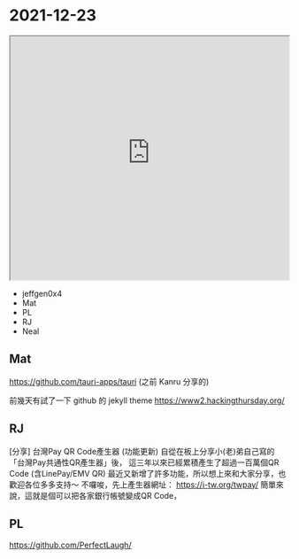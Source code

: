 # 2021-12-23

<iframe src="https://photos.hackingthursday.org/2021/2021-12-23" width="100%" height="440px"></iframe>

- jeffgen0x4
- Mat
- PL
- RJ
- Neal

## Mat

https://github.com/tauri-apps/tauri (之前 Kanru 分享的)

前幾天有試了一下 github 的 jekyll theme https://www2.hackingthursday.org/

## RJ

[分享] 台灣Pay QR Code產生器 (功能更新)
自從在板上分享小(老)弟自己寫的「台灣Pay共通性QR產生器」後，
這三年以來已經累積產生了超過一百萬個QR Code (含LinePay/EMV QR)
最近又新增了許多功能，所以想上來和大家分享，也歡迎各位多多支持～
不囉唆，先上產生器網址： https://i-tw.org/twpay/
簡單來說，這就是個可以把各家銀行帳號變成QR Code，

## PL

https://github.com/PerfectLaugh/
